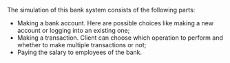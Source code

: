 The simulation of this bank system consists of the following parts:
- Making a bank account. Here are possible choices like making a new account or logging into an existing one;
- Making a transaction. Client can choose which operation to perform and whether to make multiple transactions or not;
- Paying the salary to employees of the bank.